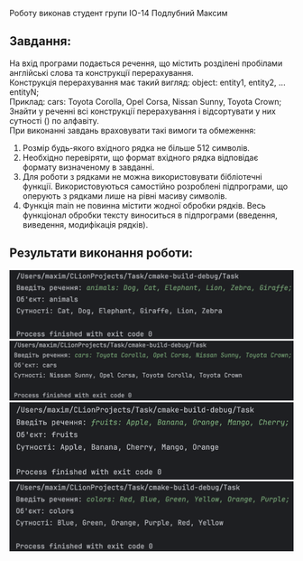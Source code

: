 Роботу виконав студент групи ІО-14 Подлубний Максим  
## Завдання:  
На вхід програми подається речення, що містить розділені пробілами англійські слова та конструкції перерахування.  
Конструкція перерахування має такий вигляд: object: entity1, entity2, ... entityN;  
Приклад: cars: Toyota Corolla, Opel Corsa, Nissan Sunny, Toyota Crown;  
Знайти у реченні всі конструкції перерахування і відсортувати у них сутності (<entityi>) по алфавіту.  
При виконанні завдань враховувати такі вимоги та обмеження:  
1. Розмір будь-якого вхідного рядка не більше 512 символів.
2. Необхідно перевіряти, що формат вхідного рядка відповідає
формату визначеному в завданні.
3. Для роботи з рядками не можна використовувати бібліотечні
функції. Використовуються самостійно розроблені підпрограми, що оперують з рядками лише на рівні масиву символів.
4. Функція main не повинна містити жодної обробки рядків. Весь функціонал обробки тексту виноситься в підпрограми (введення, виведення, модифікація рядків).

## Результати виконання роботи:  
![Приклад 1](images/Example_1.png)
![Приклад 2](images/Example_2.png)
![Приклад 3](images/Example_3.png)
![Приклад 4](images/Example_4.png)
